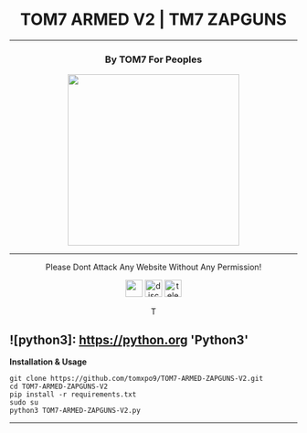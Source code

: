 <h1 align="center" color="red">TOM7 ARMED V2 | TM7 ZAPGUNS</h1>

---

<h3 align="center">By TOM7 For Peoples</h3>
<p align="center"><img src="https://e.top4top.io/p_3549l2rx01.gif" height="300" width="300"></p>

---

<p align="center" color="green" style="italic">Please Dont Attack Any Website Without Any Permission!</p>

<div align="center">
   <img src="https://icon-library.com/images/github-icon-vector/github-icon-vector-27.jpg" width="30" height="30"/>
   <img src="https://brandlogos.net/wp-content/uploads/2021/11/discord-logo.png"  width="30" height="30" alt="discord" />
   <img src="https://upload.wikimedia.org/wikipedia/commons/thumb/8/82/Telegram_logo.svg/2048px-Telegram_logo.svg.png" width="30" height="30" alt="telegram" />
</div>

<p align="center">
  <img src="" alt="TOM7 ARMED V2 - TM7 ZAPGUNS" width="16" height="16">
</p>

![python3]: https://python.org 'Python3'
---

**Installation & Usage**

```shell command
git clone https://github.com/tomxpo9/TOM7-ARMED-ZAPGUNS-V2.git
cd TOM7-ARMED-ZAPGUNS-V2
pip install -r requirements.txt
sudo su
python3 TOM7-ARMED-ZAPGUNS-V2.py
```

---

